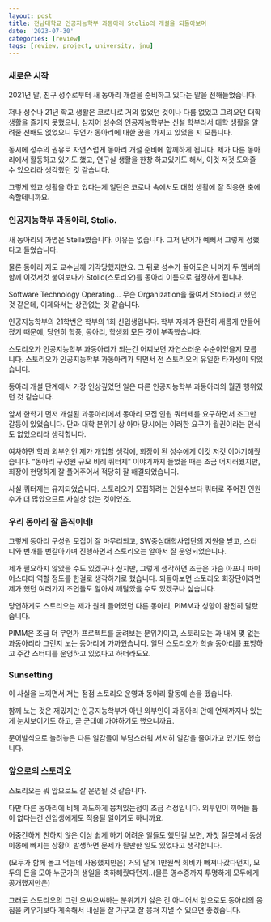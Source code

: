 ```yaml
---
layout: post
title: 전남대학교 인공지능학부 과동아리 Stolio의 개설을 되돌아보며
date: '2023-07-30'
categories: [review]
tags: [review, project, university, jnu]
---
```


### 새로운 시작

2021년 말, 친구 성수로부터 새 동아리 개설을 준비하고 있다는 말을 전해들었습니다.

저나 성수나 21년 학교 생활은 코로나로 거의 없었던 것이나 다름 없었고 그려오던 대학 생활을 즐기지 못했으니, 심지어 성수의 인공지능학부는 신설 학부라서 대학 생활을 알려줄 선배도 없었으니 무언가 동아리에 대한 꿈을 가지고 있었을 지 모릅니다.

동시에 성수의 권유로 자연스럽게 동아리 개설 준비에 함께하게 됩니다. 제가 다른 동아리에서 활동하고 있기도 했고, 연구실 생활을 한창 하고있기도 해서, 이것 저것 도와줄 수 있으리라 생각했던 것 같습니다.

그렇게 학교 생활을 하고 있다는게 일단은 코로나 속에서도 대학 생활에 잘 적응한 축에 속할테니까요.

### 인공지능학부 과동아리, Stolio.

새 동아리의 가명은 Stella였습니다. 이유는 없습니다. 그저 단어가 예뻐서 그렇게 정했다고 들었습니다.

물론 동아리 지도 교수님께 기각당했지만요. 그 뒤로 성수가 끌어모은 나머지 두 멤버와 함께 이것저것 붙여보다가 Stolio(스토리오)를 동아리 이름으로 결정하게 됩니다.

Software Technology Operating… 무슨 Organization을 줄여서 Stolio라고 했던 것 같은데, 이제와서는 상관없는 것 같습니다.

인공지능학부의 21학번은 학부의 1회 신입생입니다. 학부 자체가 완전히 새롭게 만들어졌기 때문에, 당연히 학풍, 동아리, 학생회 모든 것이 부족했습니다.

스토리오가 인공지능학부 과동아리가 되는건 어찌보면 자연스러운 수순이었을지 모릅니다. 스토리오가 인공지능학부 과동아리가 되면서 전 스토리오의 유일한 타과생이 되었습니다.

동아리 개설 단계에서 가장 인상깊었던 일은 다른 인공지능학부 과동아리의 월권 행위였던 것 같습니다.

앞서 한학기 먼저 개설된 과동아리에서 동아리 모집 인원 쿼터제를 요구하면서 조그만 갈등이 있었습니다. 단과 대학 분위기 상 아마 당시에는 이러한 요구가 월권이라는 인식도 없었으리라 생각합니다.

여차하면 학과 외부인인 제가 개입할 생각에, 회장이 된 성수에게 이것 저것 이야기해줬습니다. “동아리 구성원 규모 비례 쿼터제” 이야기까지 들었을 때는 조금 어지러웠지만, 회장이 현명하게 잘 풀어주어서 적당히 잘 해결되었습니다.

사실 쿼터제는 유지되었습니다. 스토리오가 모집하려는 인원수보다 쿼터로 주어진 인원수가 더 많았으므로 사실상 없는 것이었죠.

### 우리 동아리 잘 움직이네!

그렇게 동아리 구성원 모집이 잘 마무리되고, SW중심대학사업단의 지원을 받고, 스터디와 번개를 번갈아가며 진행하면서 스토리오는 알아서 잘 운영되었습니다.

제가 필요하지 않았을 수도 있겠구나 싶지만, 그렇게 생각하면 조금은 가슴 아프니 파이어스타터 역할 정도를 한걸로 생각하기로 했습니다. 되돌아보면 스토리오 회장단이라면 제가 했던 여러가지 조언들도 알아서 깨달았을 수도 있겠구나 싶습니다.

당연하게도 스토리오는 제가 원래 들어있던 다른 동아리, PIMM과 성향이 완전히 달랐습니다.

PIMM은 조금 더 무언가 프로젝트를 굴려보는 분위기이고, 스토리오는 과 내에 몇 없는 과동아리라 그런지 노는 동아리에 가까웠습니다. 일단 스토리오가 학술 동아리를 표방하고 주간 스터디를 운영하고 있었다고 하더라도요.

### Sunsetting

이 사실을 느끼면서 저는 점점 스토리오 운영과 동아리 활동에 손을 뗐습니다.

함께 노는 것은 재밌지만 인공지능학부가 아닌 외부인이 과동아리 안에 언제까지나 있는게 눈치보이기도 하고, 곧 군대에 가야하기도 했으니까요.

문어발식으로 늘려놓은 다른 일감들이 부담스러워 서서히 일감을 줄여가고 있기도 했습니다.

### 앞으로의 스토리오

스토리오는 뭐 앞으로도 잘 운영될 것 같습니다.

다만 다른 동아리에 비해 과도하게 뭉쳐있는점이 조금 걱정입니다. 외부인이 끼어들 틈이 없다는건 신입생에게도 적용될 일이기도 하니까요.

어중간하게 친하지 않은 이상 쉽게 하기 어려운 일들도 했던걸 보면, 자칫 잘못해서 동상이몽에 빠지는 상황이 발생하면 문제가 될만한 일도 있었다고 생각합니다.

(모두가 함께 놀고 먹는데 사용했지만은) 거의 달에 1만원씩 회비가 빠져나갔다던지, 모두의 돈을 모아 누군가의 생일을 축하해줬다던지..(물론 영수증까지 투명하게 모두에게 공개했지만은)

그래도 스토리오의 그런 으쌰으쌰하는 분위기가 싫은 건 아니어서 앞으로도 동아리의 몸집을 키우기보다 계속해서 내실을 잘 가꾸고 잘 뭉쳐 지낼 수 있으면 좋겠습니다.
